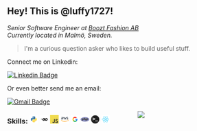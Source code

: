 <!-- Zero width character is used to put extra blank lines before and after code -->

<h2>Hey! This is @luffy1727!</h2>

<p><em>Senior Software Engineer at <a href="https://www.booztgroup.com">Boozt Fashion AB</a></br>
Currently located in Malmö, Sweden.
</em></p>

> I'm a curious question asker who likes to build useful stuff.

Connect me on Linkedin: 

[![Linkedin Badge](https://img.shields.io/badge/LinkedIn-0077B5?style=for-the-badge&logo=linkedin&logoColor=white)](https://www.linkedin.com/in/chintushig-ochirsukh-4a00a275/)

Or even better send me an email:

[![Gmail Badge](https://img.shields.io/badge/Gmail-D14836?style=for-the-badge&logo=gmail&logoColor=white)](mailto:tushig.tushig@gmail.com)

<img align='right' src='https://luffy1727.github.io/tushig-rants/assets/whatever.gif' width='200"'>

<h3>
Skills:
<code><img height="20" src="https://raw.githubusercontent.com/github/explore/80688e429a7d4ef2fca1e82350fe8e3517d3494d/topics/python/python.png"></code>
<code><img height="20" src="https://raw.githubusercontent.com/github/explore/80688e429a7d4ef2fca1e82350fe8e3517d3494d/topics/go/go.png"></code>
<code><img height="20" src="https://raw.githubusercontent.com/github/explore/80688e429a7d4ef2fca1e82350fe8e3517d3494d/topics/javascript/javascript.png"></code>
<code><img height="20" src="https://raw.githubusercontent.com/github/explore/80688e429a7d4ef2fca1e82350fe8e3517d3494d/topics/aws/aws.png"></code>
<code><img height="20" src="https://raw.githubusercontent.com/github/explore/80688e429a7d4ef2fca1e82350fe8e3517d3494d/topics/google/google.png"></code>
<code><img height="20" src="https://raw.githubusercontent.com/github/explore/80688e429a7d4ef2fca1e82350fe8e3517d3494d/topics/php/php.png"></code>
<code><img height="20" src="https://raw.githubusercontent.com/github/explore/80688e429a7d4ef2fca1e82350fe8e3517d3494d/topics/terminal/terminal.png"></code>
<code><img height="20" src="https://raw.githubusercontent.com/github/explore/80688e429a7d4ef2fca1e82350fe8e3517d3494d/topics/react/react.png"></code>
</h3>
